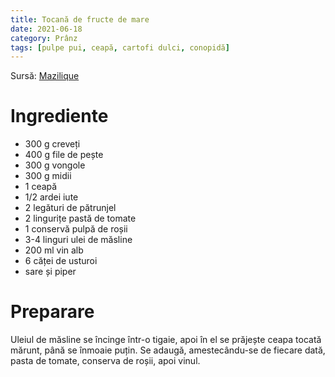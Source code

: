 ```yaml
---
title: Tocană de fructe de mare
date: 2021-06-18
category: Prânz
tags: [pulpe pui, ceapă, cartofi dulci, conopidă]
---
```


Sursă: [Mazilique](https://mazilique.ro/2017/04/tocana-de-fructe-de-mare/)

# Ingrediente

* 300 g creveți
* 400 g file de pește
* 300 g vongole
* 300 g midii
* 1 ceapă
* 1/2 ardei iute
* 2 legături de pătrunjel
* 2 lingurițe pastă de tomate
* 1 conservă pulpă de roșii
* 3-4 linguri ulei de măsline
* 200 ml vin alb
* 6 căței de usturoi
* sare și piper

# Preparare
Uleiul de măsline se încinge într-o tigaie, apoi în el se prăjește ceapa tocată mărunt, până se înmoaie puțin. Se adaugă, amestecându-se de fiecare dată, pasta de tomate, conserva de roșii, apoi vinul.

